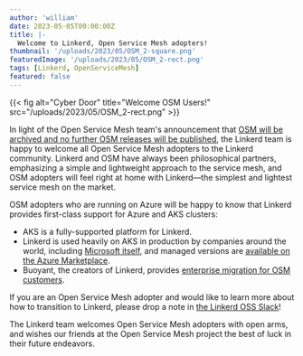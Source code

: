 ```yaml
---
author: 'william'
date: 2023-05-05T00:00:00Z
title: |-
  Welcome to Linkerd, Open Service Mesh adopters!
thumbnail: '/uploads/2023/05/OSM_2-square.png'
featuredImage: '/uploads/2023/05/OSM_2-rect.png'
tags: [Linkerd, OpenServiceMesh]
featured: false
---
```


{{< fig
  alt="Cyber Door"
  title="Welcome OSM Users!"
  src="/uploads/2023/05/OSM_2-rect.png" >}}

In light of the Open Service Mesh team's announcement that [OSM will be archived
and no further OSM releases will be
published](https://openservicemesh.io/blog/osm-project-update/), the Linkerd
team is happy to welcome all Open Service Mesh adopters to the Linkerd
community. Linkerd and OSM have always been philosophical partners, emphasizing
a simple and lightweight approach to the service mesh, and OSM adopters will
feel right at home with Linkerd—the simplest and lightest service mesh on the
market.

OSM adopters who are running on Azure will be happy to know that Linkerd
provides first-class support for Azure and AKS clusters:

* AKS is a fully-supported platform for Linkerd.
* Linkerd is used heavily on AKS in production by companies around the world,
  including [Microsoft
  itself](https://www.cncf.io/blog/2022/05/10/service-mesh-at-scale-how-xbox-cloud-gaming-secures-22k-pods-with-linkerd%EF%BF%BC/),
  and managed versions are [available on the Azure Marketplace](https://buoyant.io/blog/announcing-linkerd-2-13-circuit-breaking-dynamic-request-routing-fips).
* Buoyant, the creators of Linkerd, provides [enterprise migration for OSM
customers](https://buoyant.io/blog/announcing-enterprise-migration-for-open-service-mesh-customers).

If you are an Open Service Mesh adopter and would like to learn more about how
to transition to Linkerd, please drop a note in [the Linkerd OSS
Slack](https://slack.linkerd.io/)!

The Linkerd team welcomes Open Service Mesh adopters with open arms, and wishes
our friends at the Open Service Mesh project the best of luck in their future
endeavors.
